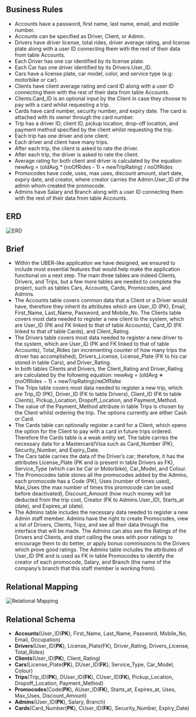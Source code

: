 
## Business Rules 
 - Accounts have a password, first name, last name, email, and mobile number. 
 -  Accounts can be specified as Driver, Client, or Admin. 
 -  Drivers have driver license, total rides, driver average rating, and license plate along with a user ID connecting them with the rest of their data from table Accounts. 
 -  Each Driver has one car identified by its license plate. 
 -  Each Car has one driver identified by its Drivers.User_ID. 
 -  Cars have a license plate, car model, color, and service type (e.g: motorbike or car). 
 -  Clients have client average rating and card ID along with a user ID connecting them with the rest of their data from table Accounts. 
 -  Clients.Card_ID is an optional input by the Client in case they choose to pay with a card whilst requesting a trip. 
 -  Cards have card number, security number, and expiry date. The card is attached with its owner through the card number. 
 - Trip has a driver ID, client ID, pickup location, drop-off location, and payment method specified by the client whilst requesting the trip. 
 -  Each trip has one driver and one client. 
 -  Each driver and client have many trips. 
 -  After each trip, the client is asked to rate the driver. 
 -  After each trip, the driver is asked to rate the client. 
 -  Average rating for both client and driver is calculated by the equation newAvg = (oldAvg * (noOfRides - 1) + newTripRating) / noOfRides 
 -  Promocodes have code, uses, max uses, discount amount, start date, expiry date, and creator, where creator carries the Admin.User_ID of the admin whom created the promocode. 
 -  Admins have Salary and Branch along with a user ID connecting them with the rest of their data from table Accounts.
## ERD

![ERD](https://github.com/mostafa7arafa/UBER_Like_Application/assets/58299212/88be2040-2b35-4450-9e6f-defda572dca7)

## Brief
- Within the UBER-like application we have designed, we ensured to include most essential features that would help make the application functional on a next step. 
The main three tables are indeed Clients, Drivers, and Trips, but a few more tables are needed to complete the project, such as tables Cars, Accounts, Cards, Promocodes, and Admins. 
- The Accounts table covers common data that a Client or a Driver would have, therefore they inherit its attributes which are User_ID (PK), Email, First_Name, Last_Name, Password, and Mobile_No. The Clients table covers most data needed to register a new client to the system, which are User_ID (PK and FK linked to that of table Accounts), Card_ID (FK linked to that of table Cards), and Client_Rating. 
- The Drivers table covers most data needed to register a new driver to the system, which are User_ID (PK and FK linked to that of table Accounts), Total_Rides (an incrementing counter of how many trips the driver has accomplished), Drivers_License, License_Plate (FK to his car stored in table Cars), and Driver_Rating. 
- In both tables Clients and Drivers, the Client_Rating and Driver_Rating are calculated by the following equation: newAvg = (oldAvg ∗ (noOfRides − 1) + newTripRating)/𝑛𝑜𝑂𝑓𝑅𝑖𝑑𝑒𝑠 
- The Trips table covers most data needed to register a new trip, which are Trip_ID (PK), Driver_ID (FK to table Drivers), Client_ID (FK to table Clients), Pickup_Location, Dropoff_Location, and Payment_Method. 
- The value of the Payment_Method attribute in table Trips is chosen by the Client whilst ordering the trip. The options currently are either Cash or Card. 
- The Cards table can optionally register a card for a Client, which opens the option for the Client to pay with a card in future trips ordered. Therefore the Cards table is a weak entity set. The table carries the necessary data for a Mastercard/Visa such as Card_Number (PK), Security_Number, and Expiry_Date. 
- The Cars table carries the data of the Driver’s car; therefore, it has the attributes License_Plate (PK and is present in table Drivers as FK), Service_Type (which can be Car or Motorbike), Car_Model, and Colour.  
- The Promocodes table stores all the promocodes added by the Admins, each promocode has a Code (PK), Uses (number of times used), Max_Uses (the max number of times this promocode can be used before deactivated), Discount_Amount (how much money will be deducted from the trip cost, Creator (FK to Admins.User_ID), Starts_at (date), and Expires_at (date). 
- The Admins table includes the necessary data needed to register a new Admin staff member. Admins have the right to create Promocodes, view a list of Drivers, Clients, Trips, and see all their data through the interface that will be made. The Admins can also see the Ratings of the Drivers and Clients, and start calling the ones with poor ratings to encourage them to do better, or apply bonus commissions to the Drivers which prove good ratings. The Admins table includes the attributes of User_ID (PK and is used as FK in table Promocodes to identify the creator of each promocode, Salary, and Branch (the name of the company’s branch that this staff member is working from).
## Relational Mapping

![Relational Mapping](https://github.com/mostafa7arafa/UBER_Like_Application/assets/58299212/5b8ae551-de1b-4484-b49a-551b83cc47df)

## Relational Schema
 - **Accounts**(User_ID(**PK**), First_Name, Last_Name, Password, Mobile_No, Email, Occupation)
 - **Drivers**(User_ID(**PK**), License_Plate(FK), Driver_Rating, Drivers_License, Total_Rides)
 - **Clients**(User_ID(**PK**), Client_Rating)
- **Cars**(License_Plate(**PK**), DUser_ID(**FK**), Service_Type, Car_Model, Colour) 
- **Trips**(Trip_ID(**PK**), DUser_ID(**FK**), CUser_ID(**FK**), Pickup_Location, Dropoff_Location, Payment_Method) 
- **Promocodes**(Code(**PK**), AUser_ID(**FK**), Starts_at, Expires_at, Uses, Max_Uses, Discount_Amount) 
- **Admins**(User_ID(**PK**), Salary, Branch) 
- **Cards**(Card_Number(**PK**), CUser_ID(**FK**), Security_Number, Expiry_Date)

